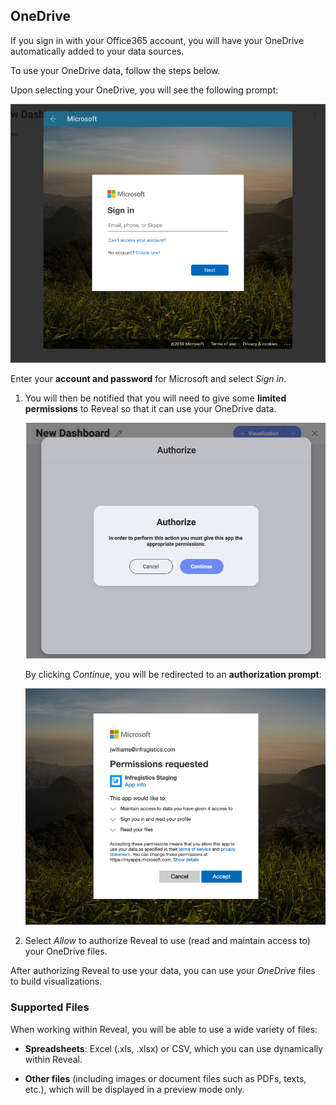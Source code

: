 ## OneDrive

If you sign in with your Office365 account, you will have your OneDrive automatically added to your data sources.

To use your OneDrive data, follow the steps below.

Upon selecting your OneDrive, you will see the following prompt:

  <img src="images/OneDriveLogin_All.png" alt="One Drive Login" class="responsive-img"/>

Enter your **account and password** for Microsoft and select *Sign in*.

1.  You will then be notified that you will need to give some **limited permissions** to Reveal so that it can use your OneDrive data.

    <img src="images/notification-limited-permissions.png" alt="Reveal notification for giving permissions to the app" class="responsive-img"/>

    By clicking *Continue*, you will be redirected to an **authorization prompt**:

    <img src="images/limited-permissions-onedrive_all.png" alt="Limited permissions request Microsoft dialog" class="responsive-img"/>

2.  Select *Allow* to authorize Reveal to use (read and maintain access
    to) your OneDrive files.

After authorizing Reveal to use your data, you can use your *OneDrive* files to build visualizations.
### Supported Files

When working within Reveal, you will be able to use a wide variety of
files:

  - **Spreadsheets**: Excel (.xls, .xlsx) or CSV, which you can use
    dynamically within Reveal.

  - **Other files** (including images or document files such as PDFs,
    texts, etc.), which will be displayed in a preview mode only.

